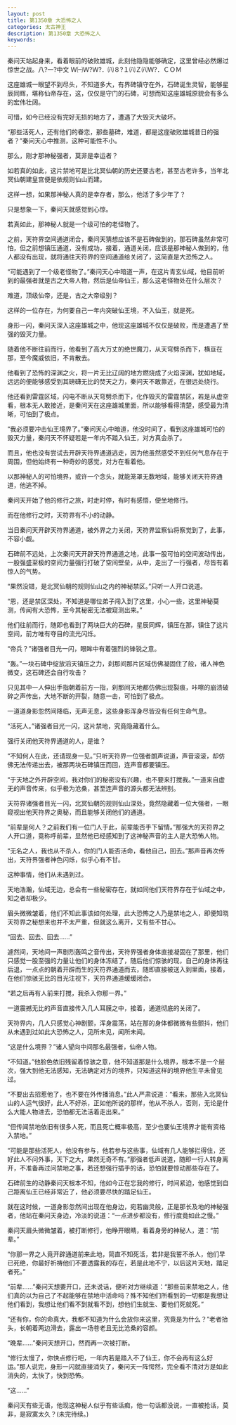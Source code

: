 ```yaml
---
layout: post
title: 第1350章 大恐怖之人
categories: 太古神王
description: 第1350章 大恐怖之人
keywords:
---
```


秦问天站起身来，看着眼前的破败雄城，此刻他隐隐能够确定，这里曾经必然爆过惊世之战。八?一?中文 Ｗ㈠Ｗ?Ｗ?．㈧８?１㈧Ｚ㈧Ｗ?．ＣＯＭ

这座雄城一眼望不到尽头，不知道多大，有界碑镇守在外，石碑诞生灵智，能够星辰同辉，堪称仙帝存在，这，仅仅是守门的石碑，可想而知这座雄城原貌会有多么的宏伟壮阔。

可惜，如今已经没有完好无损的地方了，遭遇了大毁灭大破坏。

“那些活死人，还有他们的眷恋，那些墓碑，难道，都是这座破败雄城昔日的强者？”秦问天心中推测，这种可能性不小。

那么，刚才那神秘强者，莫非是幸运者？

如若真的如此，这片禁地可是比北冥仙朝的历史还要古老，甚至古老许多，当年北冥仙朝建皇宫便是依规则仙山而建。

这样一想，如果那神秘人真的是幸存者，那么，他活了多少年了？

只是想象一下，秦问天就感觉到心惊。

若真如此，那神秘人就是一个级可怕的老怪物了。

之前，天符界空间通道闭合，秦问天猜想应该不是石碑做到的，那石碑虽然非常可怕，但之前想镇压通道，没有成功，接着，通道关闭，应该是那神秘人做到的，他人都没有出现，就将通往天符界的空间通道给关闭了，这简直是大恐怖之人。

“可能遇到了一个级老怪物了。”秦问天心中暗道一声，在这片青玄仙域，他目前听到的最强者就是古之大帝人物，然后是仙帝仙王，那么这老怪物处在什么层次？

难道，顶级仙帝，还是，古之大帝级别？

这样的一位存在，为何要自己一年内突破仙王境，不入仙王，就是死。

身形一闪，秦问天深入这座雄城之中，他现这座雄城不仅仅是破败，而是遭遇了至强的毁灭力量。

随着他不断往前而行，他看到了高大万丈的绝世魔刀，从天穹劈杀而下，横亘在那，至今魔威依旧，不肯散去。

他看到了恐怖的深渊之火，将一片无比辽阔的地方燃烧成了火焰深渊，犹如地域，远远的便能够感受到其磅礴无比的焚天之力，秦问天不敢靠近，在很远处绕行。

他还看到雷霆区域，闪电不断从天穹劈杀而下，化作毁灭的雷霆禁区，若是从虚空看，根本无人敢接近，是秦问天在这座雄城里面，所以能够看得清楚，感受最为清晰，可怕到了极点。

“我必须要冲击仙王境界了。”秦问天心中暗道，他没时间了，看到这座雄城可怕的毁灭力量，秦问天不怀疑若是一年内不踏入仙王，对方真会杀了。

而且，他也没有尝试去开辟天符界通道逃走，因为他虽然感受不到任何气息存在于周围，但他始终有一种奇妙的感觉，对方在看着他。

以那神秘人的可怕境界，或许一个念头，就能笼罩无数地域，能够关闭天符界通道，他逃不掉。

秦问天开始了他的修行之旅，时走时停，有时有感悟，便坐地修行。

而在他修行之时，天符界有不小的动静。

当日秦问天开辟天符界通道，被外界之力关闭，天符界监察仙将察觉到了，此事，不容小觑。

石碑前不远处，上次秦问天开辟天符界通道之地，此事一股可怕的空间波动传出，一股强盛至极的空间力量强行打破了空间壁垒，从中，走出了一行强者，尽皆有着惊人的气势。

“果然没错，是北冥仙朝的规则仙山之内的神秘禁区。”只听一人开口说道。

“恩，还是禁区深处，不知道是哪位弟子闯入到了这里，小心一些，这里神秘莫测，传闻有大恐怖，至今其秘密无法被窥测出来。”

他们往前而行，随即也看到了两块巨大的石碑，星辰同辉，镇压在那，镇住了这片空间，前方唯有夺目的流光闪烁。

“帝兵？”诸强者目光一闪，眼眸中有着强烈的锋锐之意。

“轰。”一块石碑中绽放滔天镇压之力，刹那间那片区域仿佛凝固住了般，诸人神色微变，这石碑还会自行攻击？

只见其中一人伸出手指朝着前方一指，刹那间天地都仿佛出现裂痕，咔嚓的崩溃破碎之声传出，大地不断的开裂，随意一击，可怕到了极点。

一道道身影忽然间降临，无声无息，这些身影浑身尽皆没有任何生命气息。

“活死人。”诸强者目光一闪，这片禁地，究竟隐藏着什么。

强行关闭他天符界通道的人，是谁？

“不知何人在此，还请现身一见。”只听天符界一位强者朗声说道，声音滚滚，却仿佛无法传递出去，被那两块石碑镇压而回，连声音都要镇压。

“于天地之外开辟空间，我对你们的秘密没有兴趣，也不要来打搅我。”一道来自虚无的声音传来，似乎极为沧桑，甚至连声音的源头都无法辨别。

天符界诸强者目光一闪，北冥仙朝的规则仙山深处，竟然隐藏着一位大强者，一眼窥视出他天符界之奥秘，而且能够关闭他们的通道。

“前辈是何人？之前我们有一位门人于此，前辈能否手下留情。”那强大的天符界之人开口道，竟称呼前辈，显然他已经感知到了这神秘声音的主人是大恐怖人物。

“无名之人，我也从不杀人，你的门人能否活命，看他自己，回去。”那声音再次传出，天符界强者神色闪烁，似乎心有不甘。

这种事情，他们从未遇到过。

天地浩瀚，仙域无边，总会有一些秘密存在，就如同他们天符界存在于仙域之中，知之者却极少。

眉头微微皱着，他们不知此事该如何处理，此大恐怖之人乃是禁地之人，即便知晓天符界之秘想来也并不太严重，但就这么离开，又有些不甘心。

“回去、回去、回去……”

遽然间，天地间一声剧烈轰鸣之音传出，天符界强者身体直接凝固在了那里，他们只感觉一股至强的力量让他们的身体冻结了，随后他们惊骇的现，自己的身体再往后退，一点点的朝着开辟而生的天符界通道而去，随即直接被送入到里面，接着，在他们惊骇无比的目光注视下，天符界通道缓缓闭合。

“若之后再有人前来打搅，我杀入你那一界。”

一道震撼无比的声音直接传入几人耳膜之中，接着，通道彻底的关闭了。

天符界内，几人只感觉心神剧颤，浑身震荡，站在那的身体都微微有些颤抖，他们从未遇到过如此大恐怖之人，见所未见，闻所未闻。

“这是什么境界？”诸人望向中间那名最强者，仙帝人物。

“不知道。”他脸色依旧残留着惊骇之意，他不知道那是什么境界，根本不是一个层次，强大到他无法感知，无法确定对方的境界，只知道这样的境界他生平未曾见过。

“不要出去招惹他了，也不要在外传播消息。”此人严肃说道：“看来，那些入北冥仙山的人运气很好，此人不好杀，正如他所说的那样，他从不杀人，否则，无论是什么大能人物进去，恐怕都无法活着走出来。”

“但传闻禁地依旧有很多人死，而且死亡概率极高，至少也要仙王境界才能有资格入禁地。”

“可能是那些活死人，他没有参与，他若参与这些事，仙域有几人能够拦得住，还好此人不问外事，天下之大，果然无奇不有。”那强者低声说道，随即一行人转身离开，不准备再过问禁地之事，若还想强行插手的话，恐怕就要惊动那些存在了。

石碑前生的动静秦问天根本不知，他如今正在忘我的修行，时间紧迫，他感觉到自己距离仙王已经非常近了，他必须要尽快的踏足仙王。

就在这时候，一道身影忽然间出现在他身边，宛若幽灵般，正是那长及地的神秘强者，他站在秦问天身边，冷淡的说道：“一点进步都没有，修行度竟如此之慢。”

秦问天眉头微微皱着，被打断修行，他睁开眼睛，看着身旁的神秘人，道：“前辈。”

“你那一界之人竟开辟通道前来此地，简直不知死活，若非是我誓不杀人，他们早已死绝，你最好祈祷他们不要透露我的存在，若是此地不宁，以后这片天地，踏足者死。”

“前辈……”秦问天想要开口，还未说话，便听对方继续道：“那些前来禁地之人，他们真的以为自己了不起能够在禁地中活命吗？殊不知他们所看到的一切都是我想让他们看到，我想让他们看不到就看不到，想他们生就生、要他们死就死。”

“还有你，你的命真大，我都不知道为什么会放你来这里，究竟是为什么？”老者抬头，长朝着两边滑去，露出一场苍老且无比沧桑的容颜。

“晚辈……”秦问天想开口，然而再一次被打断。

“修行太慢了，你快点修行吧，一年内若是踏入不了仙王，你不会再有这么好运。”那人说完，身形一闪就直接消失了，秦问天一阵愕然，完全看不清对方是如此消失的，太快了，快到恐怖。

“这……”

秦问天有些无语，他现这神秘人似乎有些话痴，他一句话都没说，一直被抢话，莫非，是寂寞太久？(未完待续。)
